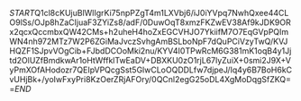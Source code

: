 $START$Q1cl8cKUjuBlWlIgrKi75npPZgT4m1LXVbj6/iJ0iYVpq7NwhQxee44CLO9lSs/OJp8hZaCIjuaF3ZYiZs8/adF/0DuwOqT8xmzFKZwEV38Af9kJDK9ORx2qcxQccmbxQW42CMs+h2uheH4hoZxEGCVHJO7YkiifM7O7EqGVpPQImWN4nh972MTz7W2P6ZGiMaJvczSvhgAmBSLboNpF7dQuPCiVzyTwQ/KVJHQZF1SJpvVOgCib+FJbdDCOoMki2nu/KYV4I0TPwRcM6G381mK1oqB4y1Jjtd2OlUZfBmdkwAr1oHtWffklTwEaDV+DBXKU0zO1rjL67lyZuiX+0smi2J9X+VyPmXOfAHodozr7QEIpVPQcgSst5GlwCLoOQDDLfw7djpeJ/Iq4y6B7BoH6kCvUHjBk+/yoIwFxyPri8KzOerZRjAFOry/0QCnl2egG25oDL4XgMoDqgSfZKQ==$END$